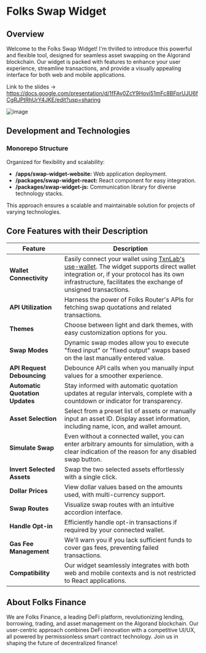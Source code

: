 # Folks Swap Widget

## Overview

Welcome to the Folks Swap Widget! I'm thrilled to introduce this powerful and flexible tool, designed for seamless asset swapping on the Algorand blockchain. Our widget is packed with features to enhance your user experience, streamline transactions, and provide a visually appealing interface for both web and mobile applications.

Link to the slides -> https://docs.google.com/presentation/d/1fFAy0ZcY9Hovi51mFc8BFprUJU6fCgRJPtRhUrY4JKE/edit?usp=sharing

![image](https://github.com/kamalbuilds/folksrouterwidget/assets/95926324/6bb39d17-1633-4207-9f85-e2aa821eb37d)

## Development and Technologies

### Monorepo Structure

Organized for flexibility and scalability:

- **/apps/swap-widget-website:** Web application deployment.
- **/packages/swap-widget-react:** React component for easy integration.
- **/packages/swap-widget-js:** Communication library for diverse technology stacks.

This approach ensures a scalable and maintainable solution for projects of varying technologies.

## Core Features with their Description

| **Feature**                   | **Description**                                                                                                                                                                                                                                                                                                             |
|-------------------------------|-------------------------------------------------------------------------------------------------------------------------------------------------------------------------------------------------------------------------------------------------------------------------------------------------------------------------------|
| **Wallet Connectivity**       | Easily connect your wallet using [TxnLab's use-wallet](https://github.com/TxnLab/use-wallet/tree/main). The widget supports direct wallet integration or, if your protocol has its own infrastructure, facilitates the exchange of unsigned transactions.                                                                             |
| **API Utilization**           | Harness the power of Folks Router's APIs for fetching swap quotations and related transactions.                                                                                                                                                                                                                              |
| **Themes**                    | Choose between light and dark themes, with easy customization options for you.                                                                                                                                                                                                                                               |
| **Swap Modes**                | Dynamic swap modes allow you to execute "fixed input" or "fixed output" swaps based on the last manually entered value.                                                                                                                                                                                                    |
| **API Request Debouncing**    | Debounce API calls when you manually input values for a smoother experience.                                                                                                                                                                                                                                                 |
| **Automatic Quotation Updates** | Stay informed with automatic quotation updates at regular intervals, complete with a countdown or indicator for transparency.                                                                                                                                                                                               |
| **Asset Selection**           | Select from a preset list of assets or manually input an asset ID. Display asset information, including name, icon, and wallet amount.                                                                                                                                                                                      |
| **Simulate Swap**             | Even without a connected wallet, you can enter arbitrary amounts for simulation, with a clear indication of the reason for any disabled swap button.                                                                                                                                                                       |
| **Invert Selected Assets**    | Swap the two selected assets effortlessly with a single click.                                                                                                                                                                                                                                                              |
| **Dollar Prices**             | View dollar values based on the amounts used, with multi-currency support.                                                                                                                                                                                                                                                  |
| **Swap Routes**               | Visualize swap routes with an intuitive accordion interface.                                                                                                                                                                                                                                                               |
| **Handle Opt-in**             | Efficiently handle opt-in transactions if required by your connected wallet.                                                                                                                                                                                                                                               |
| **Gas Fee Management**        | We'll warn you if you lack sufficient funds to cover gas fees, preventing failed transactions.                                                                                                                                                                                                                               |
| **Compatibility**             | Our widget seamlessly integrates with both web and mobile contexts and is not restricted to React applications.                                                                                                                                                                                                              |


## About Folks Finance

We are Folks Finance, a leading DeFi platform, revolutionizing lending, borrowing, trading, and asset management on the Algorand blockchain. Our user-centric approach combines DeFi innovation with a competitive UI/UX, all powered by permissionless smart contract technology. Join us in shaping the future of decentralized finance!
